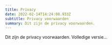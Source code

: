 ```yaml
---
title: Privacy
date: 2022-02-14T14:24:08.933Z
subtitle: Privacy voorwaarden
summary: Dit zijn de privacy voorwaarden.
---
```

Dit zijn de privacy voorwaarden. Volledige versie...